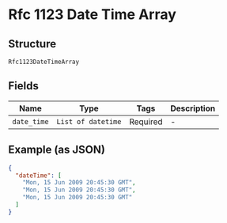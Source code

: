 
# Rfc 1123 Date Time Array

## Structure

`Rfc1123DateTimeArray`

## Fields

| Name | Type | Tags | Description |
|  --- | --- | --- | --- |
| `date_time` | `List of datetime` | Required | - |

## Example (as JSON)

```json
{
  "dateTime": [
    "Mon, 15 Jun 2009 20:45:30 GMT",
    "Mon, 15 Jun 2009 20:45:30 GMT",
    "Mon, 15 Jun 2009 20:45:30 GMT"
  ]
}
```

